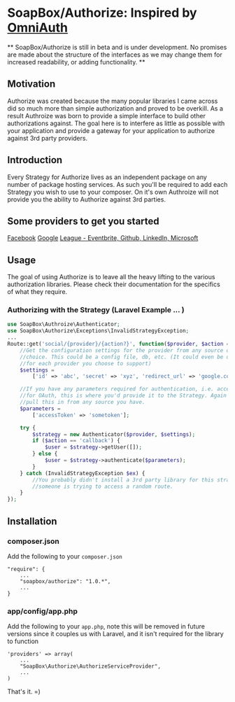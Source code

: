 # SoapBox/Authorize: Inspired by [OmniAuth](https://github.com/intridea/omniauth)

** SoapBox/Authorize is still in beta and is under development. No promises are
made about the structure of the interfaces as we may change them for increased
readability, or adding functionality. **

## Motivation
Authorize was created because the many popular libraries I came across did so
much more than simple authorization and proved to be overkill. As a result
Authroize was born to provide a simple interface to build other authorizations
against. The goal here is to interfere as little as possible with your
application and provide a gateway for your application to authorize against 3rd
party providers.

## Introduction
Every Strategy for Authorize lives as an independent package on any number of
package hosting services. As such you'll be required to add each Strategy you
wish to use to your composer. On it's own Authroize will not provide you the
ability to Authorize against 3rd parties.

## Some providers to get you started
[Facebook](https://github.com/SoapBox/authorize-facebook)
[Google](https://github.com/SoapBox/authorize-google)
[League - Eventbrite, Github, LinkedIn, Microsoft](https://github.com/Soapbox/authorize-league)

## Usage
The goal of using Authorize is to leave all the heavy lifting to the various
authorization libraries. Please check their documentation for the specifics of
what they require.

### Authorizing with the Strategy (Laravel Example ... )
```php
use SoapBox\Authroize\Authenticator;
use SoapBox\Authorize\Exceptions\InvalidStrategyException;
...
Route::get('social/{provider}/{action?}', function($provider, $action = null) {
	//Get the configuration settings for the provider from any source of your
	//choice. This could be a config file, db, etc. (It could even be different
	//for each provider you choose to support)
	$settings =
		['id' => 'abc', 'secret' => 'xyz', 'redirect_url' => 'google.com'];

	//If you have any parameters required for authentication, i.e. accessToken
	//for OAuth, this is where you'd provide it to the Strategy. Again you can
	//pull this in from any source you have.
	$parameters =
		['accessToken' => 'sometoken'];

	try {
		$strategy = new Authenticator($provider, $settings);
		if ($action == 'callback') {
			$user = $strategy->getUser([]);
		} else {
			$user = $strategy->authenticate($parameters);
		}
	} catch (InvalidStrategyException $ex) {
		//You probably didn't install a 3rd party library for this strategy, or
		//someone is trying to access a random route.
	}
});
```

## Installation

### composer.json
Add the following to your `composer.json`
```
"require": {
	...
	"soapbox/authorize": "1.0.*",
	...
}
```

### app/config/app.php
Add the following to your `app.php`, note this will be removed in future
versions since it couples us with Laravel, and it isn't required for the library
to function
```
'providers' => array(
	...
	"SoapBox\Authorize\AuthorizeServiceProvider",
	...
)
```

That's it. =)
